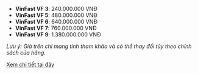 - **VinFast VF 3**: 240.000.000 VNĐ  
- **VinFast VF 5**: 480.000.000 VNĐ  
- **VinFast VF 6**: 640.000.000 VNĐ  
- **VinFast VF 7**: 760.000.000 VNĐ  
- **VinFast VF 9**: 1.380.000.000 VNĐ  

*Lưu ý: Giá trên chỉ mang tính tham khảo và có thể thay đổi tùy theo chính sách của hãng.*  

[Xem chi tiết tại đây](https://vinfasttaynguyen.com/bang-gia-xe-oto-vinfast)
